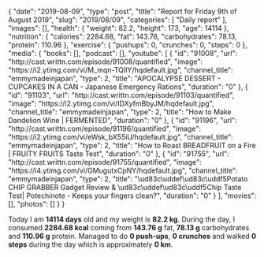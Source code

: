 {
    "date": "2019-08-09",
    "type": "post",
    "title": "Report for Friday 9th of August 2019",
    "slug": "2019\/08\/09",
    "categories": [
        "Daily report"
    ],
    "images": [],
    "health": {
        "weight": 82.2,
        "height": 173,
        "age": 14114
    },
    "nutrition": {
        "calories": 2284.68,
        "fat": 143.76,
        "carbohydrates": 78.13,
        "protein": 110.96
    },
    "exercise": {
        "pushups": 0,
        "crunches": 0,
        "steps": 0
    },
    "media": {
        "books": [],
        "podcast": [],
        "youtube": [
            {
                "id": "91008",
                "url": "http:\/\/cast.writtn.com\/episode\/91008\/quantified",
                "image": "https:\/\/i2.ytimg.com\/vi\/M_mqn-TQIlY\/hqdefault.jpg",
                "channel_title": "emmymadeinjapan",
                "type": 2,
                "title": "APOCALYPSE DESSERT - CUPCAKES IN A CAN - Japanese Emergency Rations",
                "duration": "0"
            },
            {
                "id": "91103",
                "url": "http:\/\/cast.writtn.com\/episode\/91103\/quantified",
                "image": "https:\/\/i2.ytimg.com\/vi\/IDXyfmBbyJM\/hqdefault.jpg",
                "channel_title": "emmymadeinjapan",
                "type": 2,
                "title": "How to Make Dandelion Wine | FERMENTED",
                "duration": "0"
            },
            {
                "id": "91196",
                "url": "http:\/\/cast.writtn.com\/episode\/91196\/quantified",
                "image": "https:\/\/i2.ytimg.com\/vi\/eWsk_bX55iU\/hqdefault.jpg",
                "channel_title": "emmymadeinjapan",
                "type": 2,
                "title": "How to Roast BREADFRUIT on a Fire | FRUITY FRUITS Taste Test",
                "duration": "0"
            },
            {
                "id": "91755",
                "url": "http:\/\/cast.writtn.com\/episode\/91755\/quantified",
                "image": "https:\/\/i4.ytimg.com\/vi\/GMugutxCpNY\/hqdefault.jpg",
                "channel_title": "emmymadeinjapan",
                "type": 2,
                "title": "\ud83c\uddef\ud83c\uddf5Potato CHIP GRABBER Gadget Review & \ud83c\uddef\ud83c\uddf5Chip Taste Test| Potechinote - Keeps your fingers clean?",
                "duration": "0"
            }
        ],
        "movies": [],
        "photos": []
    }
}

Today I am <strong>14114 days</strong> old and my weight is <strong>82.2 kg</strong>. During the day, I consumed <strong>2284.68 kcal</strong> coming from <strong>143.76 g</strong> fat, <strong>78.13 g</strong> carbohydrates and <strong>110.96 g</strong> protein. Managed to do <strong>0 push-ups</strong>, <strong>0 crunches</strong> and walked <strong>0 steps</strong> during the day which is approximately <strong>0 km</strong>.